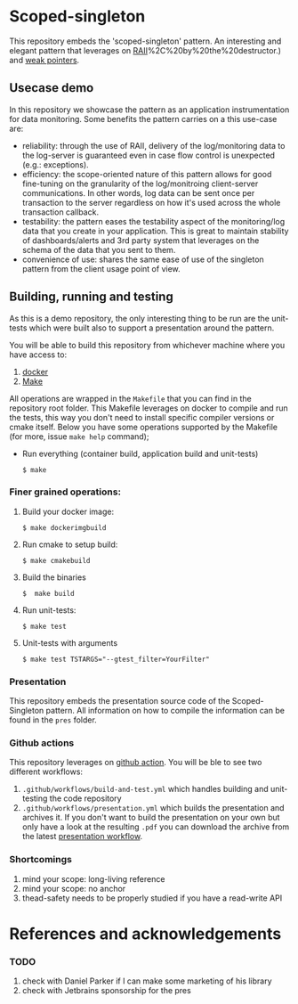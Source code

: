 # Scoped-singleton 

This repository embeds the 'scoped-singleton' pattern. An interesting and elegant pattern that leverages 
on [RAII](https://en.wikipedia.org/wiki/Resource_acquisition_is_initialization#:~:text=In%20RAII%2C%20holding%20a%20resource,finalization)%2C%20by%20the%20destructor.) and
[weak pointers](https://en.cppreference.com/w/cpp/memory/weak_ptr). 


## Usecase demo
In this repository we showcase the pattern as an application instrumentation for data monitoring. 
Some benefits the pattern carries on a this use-case are:
* reliability: through the use of RAII, delivery of the log/monitoring data to the log-server
  is guaranteed even in case flow control is unexpected (e.g.: exceptions).
* efficiency: the scope-oriented nature of this pattern allows for good fine-tuning on the granularity
  of the log/monitroing client-server communications. In other words, log data can be sent once per transaction to the 
  server regardless on how it's used across the whole transaction callback.
* testability: the pattern eases the testability aspect of the monitoring/log data that you create in your application.
  This is great to maintain stability of dashboards/alerts and 3rd party system that leverages on the 
  schema of the data that you sent to them.
* convenience of use: shares the same ease of use of the singleton pattern from the client usage point of view. 


## Building, running and testing

As this is a demo repository, the only interesting thing to be run are the unit-tests 
which were built also to support a presentation around the pattern.

You will be able to build this repository from whichever machine where you have access to:
1. [docker](https://www.docker.com/)
2. [Make](https://www.gnu.org/software/make/#:~:text=GNU%20Make%20is%20a%20tool,compute%20it%20from%20other%20files.) 

All operations are wrapped in the `Makefile` that you can find in the repository root folder.
This Makefile leverages on docker to compile and run the tests, this way you don't need to 
install specific compiler versions or cmake itself.
Below you have some operations supported by the Makefile (for more, issue `make help` command);

* Run everything (container build, application build and unit-tests)
   ```shell
   $ make 
   ```

### Finer grained operations:
   
1. Build your docker image:
    ```shell
    $ make dockerimgbuild
    ```
2. Run cmake to setup build:
    ```shell
    $ make cmakebuild
    ```
3. Build the binaries
    ```shell
    $  make build
    ```
4. Run unit-tests:
   ```shell
   $ make test
   ```
4. Unit-tests with arguments
   ```shell
   $ make test TSTARGS="--gtest_filter=YourFilter"
   ```

### Presentation

This repository embeds the presentation source code of the Scoped-Singleton pattern. 
All information on how to compile the information can be found in the `pres` folder.

### Github actions

This repository leverages on [github action](https://github.com/features/actions). 
You will be ble to see two different workflows:

1. `.github/workflows/build-and-test.yml` which handles building and unit-testing the code repository
2. `.github/workflows/presentation.yml` which builds the presentation and archives it. If you don't 
    want to build the presentation on your own but only have a look at the resulting `.pdf` you can 
    download the archive from the latest [presentation workflow](https://github.com/rbroggi/scoped-singleton/actions/workflows/presentation.yml).

### Shortcomings 
1. mind your scope: long-living reference
2. mind your scope: no anchor
3. thead-safety needs to be properly studied if you have a read-write API 

# References and acknowledgements


### TODO
1. check with Daniel Parker if I can make some marketing of his library
1. check with Jetbrains sponsorship for the pres

